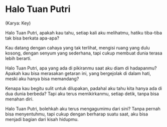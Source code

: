 # Halo Tuan Putri
(Karya: Key)

Halo Tuan Putri,
apakah kau tahu,
setiap kali aku melihatmu,
hatiku tiba-tiba tak bisa berkata apa-apa?

Kau datang dengan cahaya yang tak terlihat,
mengisi ruang yang dulu kosong,
dengan senyum yang sederhana,
tapi cukup membuat dunia terasa lebih berarti.

Halo Tuan Putri,
apa yang ada di pikiranmu saat aku diam di hadapanmu?
Apakah kau bisa merasakan getaran ini,
yang bergejolak di dalam hati, meski aku hanya bisa memandang?

Kenapa kau begitu sulit untuk dilupakan,
padahal aku tahu kita hanya ada di dua dunia berbeda?
Tapi aku terus memikirkanmu,
setiap detik, tanpa bisa menahan diri.

Halo Tuan Putri,
bolehkah aku terus mengagumimu dari sini?
Tanpa pernah bisa menyentuhmu,
tapi cukup dengan berharap suatu saat,
aku bisa menjadi bagian dari kisah hidupmu.
